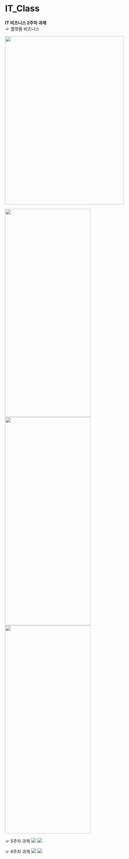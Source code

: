 # IT_Class
**IT 비즈니스 2주차 과제**\
☞ 플랫폼 비즈니스

<img height="550" width="390" src="./pic/과제2(1).png"></img>

<img height="680" width="280" src="./pic/메인화면(1).png"></img>
<img height="680" width="280" src="./pic/네이버(1).png"></img>
<img height="680" width="280" src="./pic/전화걸기(1).png"></img>

☞ 5주차 과제
<img height="" width="" src="./pic/고양이.png"></img>
<img height="" width="" src="./pic/토끼.png"></img>

☞ 6주차 과제
<img height="" width="" src="./pic/풍경1.png"></img>
<img height="" width="" src="./pic/풍경2.png"></img>

